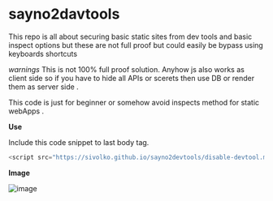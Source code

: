 # sayno2davtools
This repo is all about securing basic static sites from dev tools and basic inspect options but these are not full proof but could easily be bypass using keyboards shortcuts

*warnings* 
This is not 100% full proof solution. Anyhow js also works as client side so if you have to hide all APIs or scerets then use DB or render them as server side . 

This code is just for beginner or somehow avoid inspects method for static webApps . 

**Use**

Include  this code snippet to last body tag.

```js
<script src="https://sivolko.github.io/sayno2devtools/disable-devtool.min.js" defer></script>
```

**Image**

![image](https://user-images.githubusercontent.com/42417756/209821930-baf411dc-9a46-4596-bc1f-d02bc9b1773d.png)
